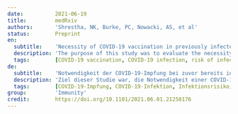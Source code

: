 ```yaml
---
date:          2021-06-19
title:         medRxiv
authors:       'Shrestha, NK, Burke, PC, Nowacki, AS, et al'
status:        Preprint
en:
  subtitle:    'Necessity of COVID-19 vaccination in previously infected individuals'
  description: 'The purpose of this study was to evaluate the necessity of COVID-19 vaccination in persons previously infected with SARS-CoV-2. Employees of the Cleveland Clinic Health System working in Ohio on Dec 16, 2020, the day COVID-19 vaccination was started, were included. Any subject who tested positive for SARS-CoV-2 at least 42 days earlier was considered previously infected. One was considered vaccinated 14 days after receipt of the second dose of a SARS-CoV-2 mRNA vaccine. The cumulative incidence of SARS-CoV-2 infection over the next five months, among previously infected subjects who received the vaccine, was compared with those of previously infected subjects who remained unvaccinated, previously uninfected subjects who received the vaccine, and previously uninfected subjects who remained unvaccinated. Among the 52238 included employees, 1359 (53%) of 2579 previously infected subjects remained unvaccinated, compared with 20804 (42%) of 49659 not previously infected. The cumulative incidence of SARS-CoV-2 infection remained almost zero among previously infected unvaccinated subjects, previously infected subjects who were vaccinated, and previously uninfected subjects who were vaccinated, compared with a steady increase in cumulative incidence among previously uninfected subjects who remained unvaccinated. Not one of the 1359 previously infected subjects who remained unvaccinated had a SARS-CoV-2 infection over the duration of the study. In a Cox proportional hazards regression model, after adjusting for the phase of the epidemic, vaccination was associated with a significantly lower risk of SARS-CoV-2 infection among those not previously infected but not among those previously infected. Individuals who have had SARS-CoV-2 infection are unlikely to benefit from COVID-19 vaccination, and vaccines can be safely prioritized to those who have not been infected before. Cumulative incidence of COVID-19 was examined among 52238 employees in an American healthcare system. COVID-19 did not occur in anyone over the five months of the study among 2579 individuals previously infected with COVID-19, including 1359 who did not take the vaccine.'
  tags:        [COVID-19 vaccination, COVID-19 infection, risk of infection, incidence]
de:
  subtitle:    'Notwendigkeit der COVID-19-Impfung bei zuvor bereits infizierten Personen'
  description: 'Ziel dieser Studie war, die Notwendigkeit einer COVID-19-Impfung bei Personen zu bewerten, die zuvor mit SARS-CoV-2 infiziert waren. Eingeschlossen wurden Mitarbeiter des Cleveland Clinic Health System, die am 16. Dezember 2020, dem Tag des Beginns der COVID-19-Impfung, in Ohio arbeiteten. Jede Person, die mindestens 42 Tage zuvor positiv auf SARS-CoV-2 getestet wurde, galt als zuvor infiziert. Als geimpft galt man 14 Tage nach Erhalt der zweiten Dosis eines SARS-CoV-2-mRNA-Impfstoffs. Die kumulative Inzidenz von SARS-CoV-2-Infektionen in den folgenden fünf Monaten wurde bei den zuvor infizierten Personen, die den Impfstoff erhielten, mit der Inzidenz bei den zuvor infizierten Personen, die nicht geimpft wurden, bei den zuvor nicht infizierten Personen, die den Impfstoff erhielten, und bei den zuvor nicht infizierten Personen, die nicht geimpft wurden, verglichen. Von den 52238 eingeschlossenen Arbeitnehmern blieben 1359 (53 %) von 2579 zuvor infizierten Personen ungeimpft, verglichen mit 20804 (42 %) von 49659 nicht zuvor infizierten Personen. Die kumulative Inzidenz der SARS-CoV-2-Infektion blieb bei den zuvor infizierten, nicht geimpften Personen, den zuvor infizierten, geimpften Personen und den zuvor nicht infizierten, geimpften Personen nahezu null, während die kumulative Inzidenz bei den zuvor nicht infizierten, nicht geimpften Personen stetig anstieg. Keiner der 1359 zuvor infizierten Probanden, die nicht geimpft wurden, hatte während der gesamten Studiendauer eine SARS-CoV-2-Infektion. In einem Cox-Proportional-Hazard-Regressionsmodell war die Impfung nach Anpassung an die Phase der Epidemie mit einem signifikant niedrigeren Risiko einer SARS-CoV-2-Infektion bei den nicht zuvor Infizierten, nicht aber bei den zuvor Infizierten verbunden. Es ist unwahrscheinlich, dass Personen, die bereits eine SARS-CoV-2-Infektion durchgemacht haben, von einer COVID-19-Impfung profitieren, und die Impfung kann sicher vorrangig denjenigen verabreicht werden, die zuvor noch nicht infiziert waren. Die kumulative Inzidenz von COVID-19 wurde bei 52238 Mitarbeitern eines amerikanischen Gesundheitssystems untersucht. Bei 2579 zuvor mit COVID-19 infizierten Personen, darunter 1359, die sich nicht geimpft hatten, trat COVID-19 in den fünf Monaten der Studie bei niemandem auf.' 
  tags:        [COVID-19-Impfung, COVID-19-Infektion, Infektionsrisiko, Inzidenz]
group:         'Immunity'
credit:        https://doi.org/10.1101/2021.06.01.21258176
---
```

